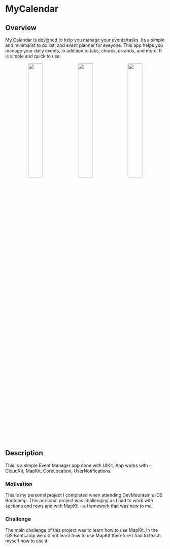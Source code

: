 # MyCalendar

## Overview

My Calendar is designed to help you manage your events/tasks. Its a simple and minimalist to do list, and event planner for eveyone. This app helps you manage your daily events, in addition to taks, chores, errands, and more. It is simple and quick to use. 

<p align="middle">
  <img src="/../main/images/home.png" width="30.33%" />
    <img src="/../main/images/detail.png" width="30.33%" />
      <img src="/../main/images/settings.png" width="30.33%" />
</p>


## Description

This is a simple Event Manager app done with UIKit.
App works with - CloudKit, MapKit, CoreLocation, UserNotifications

### Motivation 

This is my personal project I completed when attending DevMountain's iOS Bootcamp. This personal project was challenging as I had to work with sections and rows and with MapKit - a framework that was new to me. 

### Challenge 

The main challenge of this project was to learn how to use MapKit. In the iOS Bootcamp we did not learn how to use MapKit therefore I had to teach myself how to use it. 


